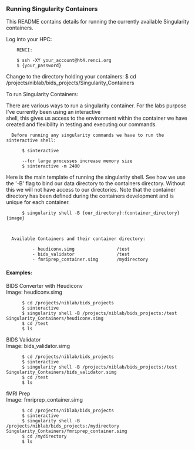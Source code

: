 ### Running Singularity Containers
This README contains details for running the currently available Singularity containers.

Log into your HPC:

        RENCI:

        $ ssh -XY your_account@ht4.renci.org
        $ {your_password}


Change to the directory holding your containers:
        $ cd /projects/niblab/bids_projects/Singularity_Containers


To run Singularity Containers:

There are various ways to run a singularity container. For the labs purpose I've currently been using an interactive <br> shell, this gives us access to the environment within the container we have created and flexibility in testing and executing our commands.


      Before running any singularity commands we have to run the sinteractive shell:

          $ sinteractive

          --for large processes increase memory size
          $ sinteractive -m 2400


Here is the main template of running the singularity shell. See how we use the '-B' flag to bind our data directory to the containers directory. Without this we will not have access to our directories. Note that the container directory has been defined during the containers development and is unique for each container.  

          $ singularity shell -B {our_directory}:{container_directory} {image}



      Available Containers and their container directory:

              - heudiconv.simg                /test
              - bids_validator                /test
              - fmriprep_container.simg       /mydirectory


#### Examples:

BIDS Converter with Heudiconv <br>
  Image: heudiconv.simg

          $ cd /projects/niblab/bids_projects
          $ sinteractive
          $ singularity shell -B /projects/niblab/bids_projects:/test Singularity_Containers/heudiconv.simg
          $ cd /test
          $ ls


BIDS Validator <br>
  Image: bids_validator.simg

          $ cd /projects/niblab/bids_projects
          $ sinteractive
          $ singularity shell -B /projects/niblab/bids_projects:/test Singularity_Containers/bids_validator.simg
          $ cd /test
          $ ls


fMRI Prep<br>
  Image: fmriprep_container.simg

          $ cd /projects/niblab/bids_projects
          $ sinteractive
          $ singularity shell -B /projects/niblab/bids_projects:/mydirectory Singularity_Containers/fmriprep_container.simg
          $ cd /mydirectory
          $ ls
